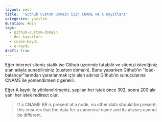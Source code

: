```yaml
---
layout: post
title:  "Github Custom Domain için CNAME ve A Kayıtları"
categories: yazılım
duration: 4min
tags:
  - github-custom-domain
  - dns-kayıtları
  - cname-kaydı
  - a-kaydı
draft: true
---
```


Eğer internet siteniz statik ise Github üzerinde tutabilir ve sitenizi istediğiniz alan adıyla sunabilirsiniz (custom domain). Bunu yaparken Github'ın "load-balancer"larından yararlanmak için alan adınızı Github'ın sunucularına CNAME ile yönlendirmeniz gerekli.

Eğer A kaydı ile yönlendirirseniz, yapılan her istek önce 302, sonra 200 alır yani her istek redirect olur. 

> If a CNAME RR is present at a node, no other data should be present; this ensures that the data for a canonical name and its aliases cannot be different.

